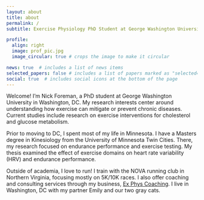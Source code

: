 ```yaml
---
layout: about
title: about
permalink: /
subtitle: Exercise Physiology PhD Student at George Washington University

profile:
  align: right
  image: prof_pic.jpg
  image_circular: true # crops the image to make it circular

news: true  # includes a list of news items
selected_papers: false # includes a list of papers marked as "selected={true}"
social: true  # includes social icons at the bottom of the page
---
```



Welcome! I’m Nick Foreman, a PhD student at George Washington University in Washington, DC. My research interests center around understanding how exercise can mitigate or prevent chronic diseases. Current studies include research on exercise interventions for cholesterol and glucose metabolism.

Prior to moving to DC, I spent most of my life in Minnesota. I have a Masters degree in Kinesiology from the University of Minnesota Twin Cities. There, my research focused on endurance performance and exercise testing. My thesis examined the effect of exercise domains on heart rate variability (HRV) and endurance performance.

Outside of academia, I love to run! I train with the NOVA running club in Northern Virginia, focusing mostly on 5K/10K races. I also offer coaching and consulting services through my business, [Ex Phys Coaching](www.cnn.com). I live in Washington, DC with my partner Emily and our two gray cats.

